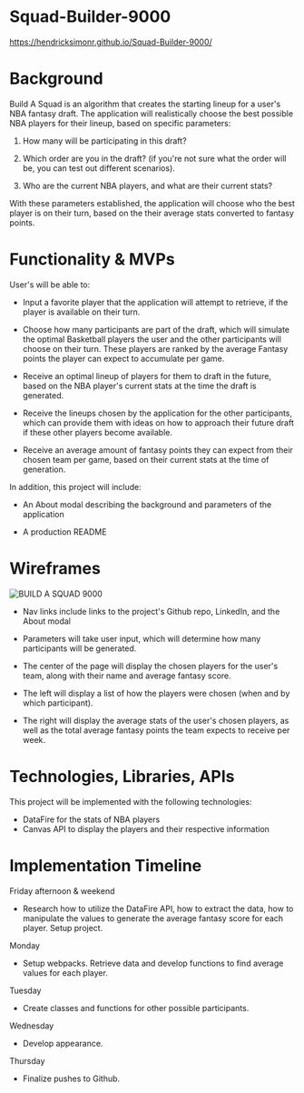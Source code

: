 # Squad-Builder-9000

https://hendricksimonr.github.io/Squad-Builder-9000/

# Background 

Build A Squad is an algorithm that creates the starting lineup for a user's NBA fantasy draft. The application will realistically choose the best possible NBA players for their lineup, based on specific parameters:

1) How many will be participating in this draft? 

2) Which order are you in the draft? (if you're not sure what the order will be, you can test out different scenarios). 

3) Who are the current NBA players, and what are their current stats? 

With these parameters established, the application will choose who the best player is on their turn, based on the their average stats converted to fantasy points.  


# Functionality & MVPs

User's will be able to: 

- Input a favorite player that the application will attempt to retrieve, if the player is available on their turn.

- Choose how many participants are part of the draft, which will simulate the optimal Basketball players the user and the other participants will choose on their turn. These players are ranked by the average Fantasy points the player can expect to accumulate per game.

- Receive an optimal lineup of players for them to draft in the future, based on the NBA player's current stats at the time the draft is generated.

- Receive the lineups chosen by the application for the other participants, which can provide them with ideas on how to approach their future draft if these other players become available. 

- Receive an average amount of fantasy points they can expect from their chosen team per game, based on their current stats at the time of generation. 

In addition, this project will include:

- An About modal describing the background and parameters of the application

- A production README



# Wireframes 

![BUILD A SQUAD 9000](https://user-images.githubusercontent.com/81173099/139365871-ea6715fa-e359-4b98-bf63-f407bddca8b4.png)

- Nav links include links to the project's Github repo, LinkedIn, and the About modal

- Parameters will take user input, which will determine how many participants will be generated. 

- The center of the page will display the chosen players for the user's team, along with their name and average fantasy score.

- The left will display a list of how the players were chosen (when and by which participant).

- The right will display the average stats of the user's chosen players, as well as the total average fantasy points the team expects to receive per week. 


# Technologies, Libraries, APIs

This project will be implemented with the following technologies: 
- DataFire for the stats of NBA players 
- Canvas API to display the players and their respective information 

# Implementation Timeline

Friday afternoon & weekend
- Research how to utilize the DataFire API, how to extract the data, how to manipulate the values to generate the average fantasy score for each player. Setup project. 

Monday
- Setup webpacks. Retrieve data and develop functions to find average values for each player. 

Tuesday 
- Create classes and functions for other possible participants.

Wednesday
- Develop appearance.

Thursday
- Finalize pushes to Github.
